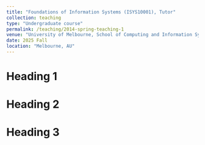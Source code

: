 ```yaml
---
title: "Foundations of Information Systems (ISYS10001), Tutor"
collection: teaching
type: "Undergraduate course"
permalink: /teaching/2014-spring-teaching-1
venue: "University of Melbourne, School of Computing and Information Systems"
date: 2025 Fall
location: "Melbourne, AU"
---
```


Heading 1
======

Heading 2
======

Heading 3
======
